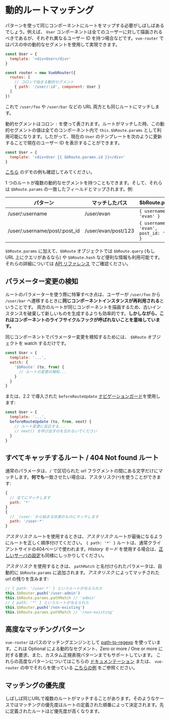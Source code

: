 # 動的ルートマッチング

パターンを使って同じコンポーネントにルートをマップする必要がしばしばあるでしょう。例えば、 `User` コンポーネントは全てのユーザーに対して描画されるべきであるが、それぞれ異なるユーザー ID を持つ場合などです。`vue-router` ではパスの中の動的なセグメントを使用して実現できます。

``` js
const User = {
  template: '<div>User</div>'
}

const router = new VuebRouter({
  routes: [
    // コロンで始まる動的セグメント
    { path: '/user/:id', component: User }
  ]
})
```

これで `/user/foo` や `/user/bar` などの URL 両方とも同じルートにマッチします。

動的セグメントはコロン `:` を使って表されます。ルートがマッチした時、この動的セグメントの値は全てのコンポーネント内で `this.$bRoute.params` として利用可能になります。したがって、現在の `User` のテンプレートを次のように更新することで現在のユーザー ID を表示することができます。

``` js
const User = {
  template: '<div>User {{ $bRoute.params.id }}</div>'
}
```

[こちら](https://jsfiddle.net/yyx990803/4xfa2f19/) のデモの例も確認してみてください。

1 つのルートが複数の動的なセグメントを持つこともできます。そして、それらは `$bRoute.params` の一致したフィールドとマップされます。例:

| パターン | マッチしたパス | $bRoute.params |
|---------|------|--------|
| /user/:username | /user/evan | `{ username: 'evan' }` |
| /user/:username/post/:post_id | /user/evan/post/123 | `{ username: 'evan', post_id: '123' }` |

`$bRoute.params` に加えて、`$bRoute` オブジェクトでは `$bRoute.query` (もし URL 上にクエリがあるなら) や `$bRoute.hash` など便利な情報も利用可能です。それらの詳細については [API リファレンス](../../api/#the-route-object) でご確認ください。

## パラメーター変更の検知

ルートのパラメーターを使う際に特筆すべき点は、ユーザーが `/user/foo` から `/user/bar` へ遷移するときに**同じコンポーネントインスタンスが再利用される**ということです。 両方のルートが同じコンポーネントを描画するため、古いインスタンスを破棄して新しいものを生成するよりも効率的です。**しかしながら、これはコンポーネントのライフサイクルフックが呼ばれないことを意味しています。**

同じコンポーネントでパラメーター変更を検知するためには、 `$bRoute` オブジェクトを watch するだけです。

``` js
const User = {
  template: '...',
  watch: {
    '$bRoute' (to, from) {
      // ルートの変更の検知...
    }
  }
}
```

または、2.2 で導入された `beforeRouteUpdate` [ナビゲーションガード](../advanced/navigation-guards.html)を使用します:

``` js
const User = {
  template: '...',
  beforeRouteUpdate (to, from, next) {
    // ルート変更に反応する...
    // next() を呼び出すのを忘れないでください
  }
}
```

## すべてキャッチするルート / 404 Not found ルート

通常のパラメータは、`/` で区切られた url フラグメントの間にある文字だけにマッチします。**何でも**一致させたい場合は、アスタリスク(`*`)を使うことができます:

```js
{
  // 全てにマッチします
  path: '*'
}
{
  // `/user-`から始まる任意のものにマッチします
  path: '/user-*'
}
```

_アスタリスク_ ルートを使用するときは、_アスタリスク_ ルートが最後になるようにルートを正しく順序付けてください。
`{ path: '*' }` ルートは、通常クライアントサイドの404ページで使われます。_History モード_ を使用する場合は、[正しいサーバの設定](./history-mode.md)も同様にしっかりしてください。

_アスタリスク_ を使用するときは、 `pathMatch` と名付けられたパラメータは、自動的に `$bRoute.params` に追加されます。_アスタリスク_ によってマッチされた url の残りを含みます:

```js
// { path: '/user-*' } というルートが与えられた
this.$bRouter.push('/user-admin')
this.$bRoute.params.pathMatch // 'admin'
// { path: '*' } というルートが与えられた
this.$bRouter.push('/non-existing')
this.$bRoute.params.pathMatch // '/non-existing'
```

## 高度なマッチングパターン

`vue-router` はパスのマッチングエンジンとして [path-to-regexp](https://github.com/pillarjs/path-to-regexp) を使っています。これは Optional による動的なセグメント、Zero or more / One or more に対する要求、また、カスタム正規表現パターンまでもサポートしています。 これらの高度なパターンについてはこちらの [ドキュメンテーション](https://github.com/pillarjs/path-to-regexp#parameters) または、 `vue-router` の中でそれらを使っている [こちらの例](https://github.com/vuejs/vue-router/blob/dev/examples/route-matching/app.js) をご参照ください。

## マッチングの優先度

しばしば同じURLで複数のルートがマッチすることがあります。そのようなケースではマッチングの優先度はルートの定義された順番によって決定されます。先に定義されたルートほど優先度が高くなります。
